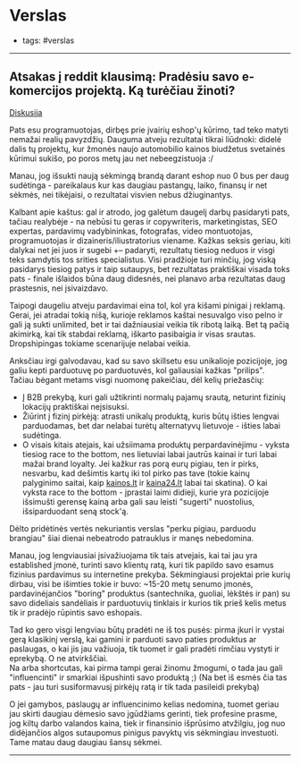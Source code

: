 # Verslas

- tags: #verslas
---

## Atsakas į reddit klausimą: Pradėsiu savo e-komercijos projektą. Ką turėčiau žinoti?

[Diskusija](https://www.reddit.com/r/lithuania/search?q=flair_name%3A%22Diskusija%22&restrict_sr=1)

Pats esu programuotojas, dirbęs prie įvairių eshop'ų kūrimo, tad teko matyti nemažai realių pavyzdžių. Dauguma atveju rezultatai tikrai liūdnoki: didelė dalis tų projektų, kur žmonės naujo automobilio kainos biudžetus svetainės kūrimui sukišo, po poros metų jau net nebeegzistuoja :/

Manau, jog išsukti naują sėkmingą brandą darant eshop nuo 0 bus per daug sudėtinga - pareikalaus kur kas daugiau pastangų, laiko, finansų ir net sėkmės, nei tikėjaisi, o rezultatai visvien nebus džiuginantys.

Kalbant apie kaštus: gal ir atrodo, jog galėtum daugelį darbų pasidaryti pats, tačiau realybėje - na nebūsi tu geras ir copywriteris, marketingistas, SEO expertas, pardavimų vadybininkas, fotografas, video montuotojas, programuotojas ir dizaineris/iliustratorius viename. Kažkas seksis geriau, kiti dalykai net jei juos ir sugebi +– padaryti, rezultatų tiesiog neduos ir visgi teks samdytis tos srities specialistus. Visi pradžioje turi minčių, jog viską pasidarys tiesiog patys ir taip sutaupys, bet rezultatas praktiškai visada toks pats - finale išlaidos būna daug didesnės, nei planavo arba rezultatas daug prastesnis, nei įsivaizdavo.

Taipogi daugeliu atveju pardavimai eina tol, kol yra kišami pinigai į reklamą. Gerai, jei atradai tokią nišą, kurioje reklamos kaštai nesuvalgo viso pelno ir gali ją sukti unlimited, bet ir tai dažniausiai veikia tik ribotą laiką. Bet tą pačią akimirką, kai tik stabdai reklamą, iškarto pasibaigia ir visas srautas. Dropshipingas tokiame scenarijuje nelabai veikia.

Anksčiau irgi galvodavau, kad su savo skillsetu esu unikalioje pozicijoje, jog galiu kepti parduotuvę po parduotuvės, kol galiausiai kažkas "prilips". Tačiau bėgant metams visgi nuomonę pakeičiau, dėl kelių priežasčių:

- Į B2B prekybą, kuri gali užtikrinti normalų pajamų srautą, neturint fizinių lokacijų praktiškai neįsisuksi.  
- Žiūrint į fizinį pirkėją: atrasti unikalų produktą, kuris būtų išties lengvai parduodamas, bet dar nelabai turėtų alternatyvų lietuvoje - išties labai sudėtinga.  
- O visais kitais atejais, kai užsiimama produktų perpardavinėjimu - vyksta tiesiog race to the bottom, nes lietuviai labai jautrūs kainai ir turi labai mažai brand loyalty. Jei kažkur ras porą eurų pigiau, ten ir pirks, nesvarbu, kad dešimtis kartų iki tol pirko pas tave (tokie kainų palyginimo saitai, kaip [kainos.lt](https://kainos.lt/) ir [kaina24.lt](https://kaina24.lt/) labai tai skatina). O kai vyksta race to the bottom - įprastai laimi didieji, kurie yra pozicijoje išsimušti gerensę kainą arba gali sau leisti "sugerti" nuostolius, išsiparduodant seną stock'ą.

Dėlto pridėtinės vertės nekuriantis verslas "perku pigiau, parduodu brangiau" šiai dienai nebeatrodo patrauklus ir manęs nebedomina.

Manau, jog lengviausiai įsivažiuojama tik tais atvejais, kai tai jau yra established įmonė, turinti savo klientų ratą, kuri tik papildo savo esamus fizinius pardavimus su internetine prekyba. Sėkmingiausi projektai prie kurių dirbau, visi be išimties tokie ir buvo: ~15-20 metų senumo įmonės, pardavinėjančios "boring" produktus (santechnika, guoliai, lėkštės ir pan) su savo dideliais sandėliais ir parduotuvių tinklais ir kurios tik prieš kelis metus tik ir pradėjo rūpintis savo eshopais.

Tad ko gero visgi lengviau būtų pradėti ne iš tos pusės: pirma įkuri ir vystai gerą klasikinį verslą, kai gamini ir parduoti savo paties produktus ar paslaugas, o kai jis jau važiuoja, tik tuomet ir gali pradėti rimčiau vystyti ir eprekybą. O ne atvirkščiai.  
Na arba shortcutas, kai pirma tampi gerai žinomu žmogumi, o tada jau gali "influencinti" ir smarkiai išpushinti savo produktą ;) (Na bet iš esmės čia tas pats - jau turi susiformavusį pirkėjų ratą ir tik tada pasileidi prekybą)

O jei gamybos, paslaugų ar influencinimo kelias nedomina, tuomet geriau jau skirti daugiau dėmesio savo įgūdžiams gerinti, tiek profesine prasme, jog kiltų darbo valandos kaina, tiek ir finansinio išprūsimo atvžilgiu, jog nuo didėjančios algos sutaupomus pinigus pavyktų vis sėkmingiau investuoti. Tame matau daug daugiau šansų sėkmei.

---

